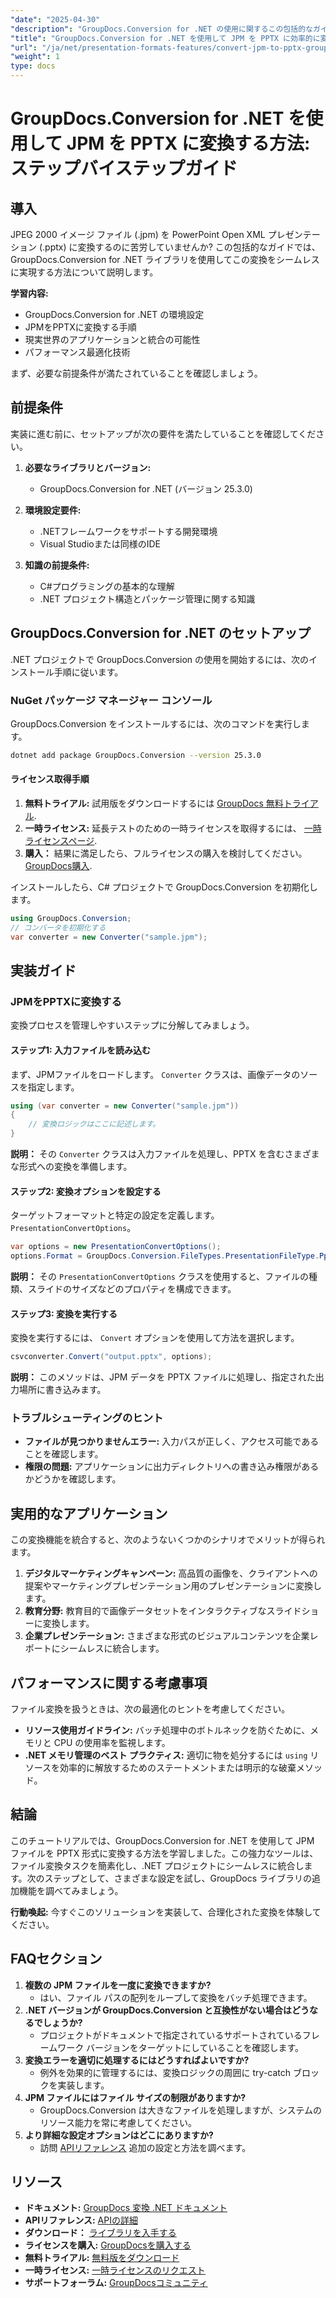 ```yaml
---
"date": "2025-04-30"
"description": "GroupDocs.Conversion for .NET の使用に関するこの包括的なガイドを使用して、JPEG 2000 ファイル (.jpm) から PowerPoint プレゼンテーション (.pptx) への変換を習得します。"
"title": "GroupDocs.Conversion for .NET を使用して JPM を PPTX に効率的に変換する手順ガイド"
"url": "/ja/net/presentation-formats-features/convert-jpm-to-pptx-groupdocs-dotnet/"
"weight": 1
type: docs
---
```

# GroupDocs.Conversion for .NET を使用して JPM を PPTX に変換する方法: ステップバイステップガイド

## 導入
JPEG 2000 イメージ ファイル (.jpm) を PowerPoint Open XML プレゼンテーション (.pptx) に変換するのに苦労していませんか? この包括的なガイドでは、GroupDocs.Conversion for .NET ライブラリを使用してこの変換をシームレスに実現する方法について説明します。

**学習内容:**
- GroupDocs.Conversion for .NET の環境設定
- JPMをPPTXに変換する手順
- 現実世界のアプリケーションと統合の可能性
- パフォーマンス最適化技術

まず、必要な前提条件が満たされていることを確認しましょう。

## 前提条件
実装に進む前に、セットアップが次の要件を満たしていることを確認してください。

1. **必要なライブラリとバージョン:**
   - GroupDocs.Conversion for .NET (バージョン 25.3.0)

2. **環境設定要件:**
   - .NETフレームワークをサポートする開発環境
   - Visual Studioまたは同様のIDE

3. **知識の前提条件:**
   - C#プログラミングの基本的な理解
   - .NET プロジェクト構造とパッケージ管理に関する知識

## GroupDocs.Conversion for .NET のセットアップ
.NET プロジェクトで GroupDocs.Conversion の使用を開始するには、次のインストール手順に従います。

### NuGet パッケージ マネージャー コンソール
GroupDocs.Conversion をインストールするには、次のコマンドを実行します。

```bash
dotnet add package GroupDocs.Conversion --version 25.3.0
```

#### ライセンス取得手順
1. **無料トライアル:** 試用版をダウンロードするには [GroupDocs 無料トライアル](https://releases。groupdocs.com/conversion/net/).
2. **一時ライセンス:** 延長テストのための一時ライセンスを取得するには、 [一時ライセンスページ](https://purchase。groupdocs.com/temporary-license/).
3. **購入：** 結果に満足したら、フルライセンスの購入を検討してください。 [GroupDocs購入](https://purchase。groupdocs.com/buy).

インストールしたら、C# プロジェクトで GroupDocs.Conversion を初期化します。

```csharp
using GroupDocs.Conversion;
// コンバータを初期化する
var converter = new Converter("sample.jpm");
```

## 実装ガイド
### JPMをPPTXに変換する
変換プロセスを管理しやすいステップに分解してみましょう。

#### ステップ1: 入力ファイルを読み込む
まず、JPMファイルをロードします。 `Converter` クラスは、画像データのソースを指定します。

```csharp
using (var converter = new Converter("sample.jpm"))
{
    // 変換ロジックはここに記述します。
}
```
**説明：** その `Converter` クラスは入力ファイルを処理し、PPTX を含むさまざまな形式への変換を準備します。

#### ステップ2: 変換オプションを設定する
ターゲットフォーマットと特定の設定を定義します。 `PresentationConvertOptions`。

```csharp
var options = new PresentationConvertOptions();
options.Format = GroupDocs.Conversion.FileTypes.PresentationFileType.Pptx;
```
**説明：** その `PresentationConvertOptions` クラスを使用すると、ファイルの種類、スライドのサイズなどのプロパティを構成できます。

#### ステップ3: 変換を実行する
変換を実行するには、 `Convert` オプションを使用して方法を選択します。

```csharp
csvconverter.Convert("output.pptx", options);
```
**説明：** このメソッドは、JPM データを PPTX ファイルに処理し、指定された出力場所に書き込みます。

### トラブルシューティングのヒント
- **ファイルが見つかりませんエラー:** 入力パスが正しく、アクセス可能であることを確認します。
- **権限の問題:** アプリケーションに出力ディレクトリへの書き込み権限があるかどうかを確認します。

## 実用的なアプリケーション
この変換機能を統合すると、次のようないくつかのシナリオでメリットが得られます。
1. **デジタルマーケティングキャンペーン:** 高品質の画像を、クライアントへの提案やマーケティングプレゼンテーション用のプレゼンテーションに変換します。
2. **教育分野:** 教育目的で画像データセットをインタラクティブなスライドショーに変換します。
3. **企業プレゼンテーション:** さまざまな形式のビジュアルコンテンツを企業レポートにシームレスに統合します。

## パフォーマンスに関する考慮事項
ファイル変換を扱うときは、次の最適化のヒントを考慮してください。
- **リソース使用ガイドライン:** バッチ処理中のボトルネックを防ぐために、メモリと CPU の使用率を監視します。
- **.NET メモリ管理のベスト プラクティス:** 適切に物を処分するには `using` リソースを効率的に解放するためのステートメントまたは明示的な破棄メソッド。

## 結論
このチュートリアルでは、GroupDocs.Conversion for .NET を使用して JPM ファイルを PPTX 形式に変換する方法を学習しました。この強力なツールは、ファイル変換タスクを簡素化し、.NET プロジェクトにシームレスに統合します。次のステップとして、さまざまな設定を試し、GroupDocs ライブラリの追加機能を調べてみましょう。

**行動喚起:** 今すぐこのソリューションを実装して、合理化された変換を体験してください。

## FAQセクション
1. **複数の JPM ファイルを一度に変換できますか?**
   - はい、ファイル パスの配列をループして変換をバッチ処理できます。
2. **.NET バージョンが GroupDocs.Conversion と互換性がない場合はどうなるでしょうか?**
   - プロジェクトがドキュメントで指定されているサポートされているフレームワーク バージョンをターゲットにしていることを確認します。
3. **変換エラーを適切に処理するにはどうすればよいですか?**
   - 例外を効果的に管理するには、変換ロジックの周囲に try-catch ブロックを実装します。
4. **JPM ファイルにはファイル サイズの制限がありますか?**
   - GroupDocs.Conversion は大きなファイルを処理しますが、システムのリソース能力を常に考慮してください。
5. **より詳細な設定オプションはどこにありますか?**
   - 訪問 [APIリファレンス](https://reference.groupdocs.com/conversion/net/) 追加の設定と方法を調べます。

## リソース
- **ドキュメント:** [GroupDocs 変換 .NET ドキュメント](https://docs.groupdocs.com/conversion/net/)
- **APIリファレンス:** [APIの詳細](https://reference.groupdocs.com/conversion/net/)
- **ダウンロード：** [ライブラリを入手する](https://releases.groupdocs.com/conversion/net/)
- **ライセンスを購入:** [GroupDocsを購入する](https://purchase.groupdocs.com/buy)
- **無料トライアル:** [無料版をダウンロード](https://releases.groupdocs.com/conversion/net/)
- **一時ライセンス:** [一時ライセンスのリクエスト](https://purchase.groupdocs.com/temporary-license/)
- **サポートフォーラム:** [GroupDocsコミュニティ](https://forum.groupdocs.com/c/conversion/10)